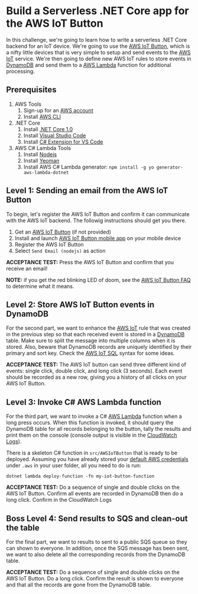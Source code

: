 # Build a Serverless .NET Core app for the AWS IoT Button

In this challenge, we're going to learn how to write a serverless .NET Core backend for an IoT device. We're going to use the [AWS IoT Button](https://www.amazon.com/dp/B01C7WE5WM/), which is a nifty little devices that is very simple to setup and send events to the [AWS IoT](https://aws.amazon.com/iot/) service. We're then going to define new AWS IoT rules to store events in [DynamoDB](https://aws.amazon.com/dynamodb/) and send them to a [AWS Lambda](https://aws.amazon.com/lambda/) function for additional processing.

## Prerequisites
1. AWS Tools
    1. Sign-up for an [AWS account](https://aws.amazon.com)
    2. Install [AWS CLI](https://aws.amazon.com/cli/)
2. .NET Core
    1. Install [.NET Core 1.0](https://www.microsoft.com/net/core)
    2. Install [Visual Studio Code](https://code.visualstudio.com/)
    3. Install [C# Extension for VS Code](https://code.visualstudio.com/Docs/languages/csharp)
3. AWS C# Lambda Tools
    1. Install [Nodejs](https://nodejs.org/en/)
    2. Install [Yeoman](http://yeoman.io/codelab/setup.html)
    3. Install AWS C# Lambda generator: `npm install -g yo generator-aws-lambda-dotnet`

## Level 1: Sending an email from the AWS IoT Button

To begin, let's register the AWS IoT Button and confirm it can communicate with the AWS IoT backend. The followig instructions should get you there.

1. Get an [AWS IoT Button](https://www.amazon.com/dp/B01C7WE5WM/) (if not provided)
2. Install and launch [AWS IoT Button mobile app](https://aws.amazon.com/iotbutton/getting-started/) on your mobile device
3. Register the AWS IoT Button
4. Select `Send Email (nodejs)` as action

**ACCEPTANCE TEST:** Press the AWS IoT Button and confirm that you receive an email!

**NOTE:** if you get the red blinking LED of doom, see the [AWS IoT Button FAQ](https://aws.amazon.com/iotbutton/faq/) to determine what it means.


## Level 2: Store AWS IoT Button events in DynamoDB

For the second part, we want to enhance the [AWS IoT](https://aws.amazon.com/iot/) rule that was created in the previous step so that each received event is stored in a [DynamoDB](https://aws.amazon.com/dynamodb/) table. Make sure to split the message into multiple columns when it is stored. Also, beware that DynamoDB records are uniquely identified by their primary and sort key. Check the [AWS IoT SQL](http://docs.aws.amazon.com/iot/latest/developerguide/iot-sql-reference.html) syntax for some ideas.

**ACCEPTANCE TEST:** The AWS IoT button can send three different kind of events: single click, double click, and long click (3 seconds). Each event should be recorded as a new row, giving you a history of all clicks on your AWS IoT Button.


## Level 3: Invoke C# AWS Lambda function

For the third part, we want to invoke a C# [AWS Lambda](https://aws.amazon.com/lambda/) function when a long press occurs. When this function is invoked, it should query the DynamoDB table for all records belonging to the button, tally the results and print them on the console (console output is visible in the [CloudWatch Logs](http://docs.aws.amazon.com/AmazonCloudWatch/latest/logs/WhatIsCloudWatchLogs.html)).

There is a skeleton C# function in `src/AWSIoTButton` that is ready to be deployed. Assuming you have already stored your [default AWS credentials](http://docs.aws.amazon.com/sdk-for-java/v1/developer-guide/credentials.html) under `.aws` in your user folder, all you need to do is run:
```
dotnet lambda deploy-function -fn my-iot-button-function
```

**ACCEPTANCE TEST:** Do a sequence of single and double clicks on the AWS IoT Button. Confirm all events are recorded in DynamoDB then do a long click. Confirm in the CloudWatch Logs


## Boss Level 4: Send results to SQS and clean-out the table

For the final part, we want to results to sent to a public SQS queue so they can shown to everyone. In addition, once the SQS message has been sent, we want to also delete all the corresponding records from the DynamoDB table.

**ACCEPTANCE TEST:** Do a sequence of single and double clicks on the AWS IoT Button. Do a long click. Confirm the result is shown to everyone and that all the records are gone from the DynamoDB table.
